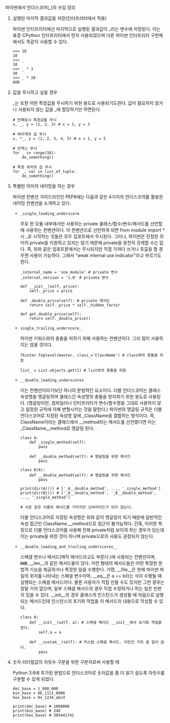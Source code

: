 파이썬에서 언더스코어(_)의 쓰임 정리

1. 실행된 마지막 결과값을 저장(인터프리터에서 적용)

    파이썬 인터프리터에선 마지막으로 실행된 결과값이 _라는 변수에 저장된다. 이는 표준 CPython 인터프리터에서 먼저 사용되었으며 다른 파이썬 인터프리터 구현체에서도 똑같이 사용할 수 있다.

    ```
    >>> 10
    10
    >>> _
    10
    >>> _ * 3
    30
    >>> _ * 20
    600
    ```

2. 값을 무시하고 싶을 경우

    _는 또한 어떤 특정값을 무시하기 위한 용도로 사용되기도한다. 값이 필요하지 않거나 사용되지 않는 값을 _에 할당하기만 하면된다.

    ```
    # 언패킹시 특정값을 무시
    x, _, y = (1, 2, 3) # x = 1, y = 3

    # 여러개의 값 무시
    x, *_, y = (1, 2, 3, 4, 5) # x = 1, y = 5

    # 인덱스 무시
    for _ in range(10):
        do_something()

    # 특정 위치의 값 무시
    for _, val in list_of_tuple:
        do_something()
    ```

3. 특별한 의미의 네이밍을 하는 경우

    파이썬 컨벤션 가이드라인인 PEP8에는 다음과 같은 4가지의 언더스코어를 활용한 네이밍 컨벤션을 소개하고 있다.

    * `_single_leading_underscore`
        
        주로 한 모듈 내부에서만 사용하는 private 클래스/함수/변수/메서드를 선언할 때 사용하는 컨벤션이다. 이 컨벤션으로 선언하게 되면 from module import *시 _로 시작하는 것들은 모두 임포트에서 무시된다. 그러나, 파이썬은 진정한 의미의 private을 지원하고 있지는 않기 때문에 private을 완전히 강제할 수는 없다. 즉, 위와 같은 임포트문에서는 무시되지만 직접 가져다 쓰거나 호출을 할 경우엔 사용이 가능하다. 그래서 “weak internal use indicator"라고 부르기도 한다.

        ```
        _internal_name = 'one_module' # private 변수
        _internal_version = '1.0' # private 변수

        def __init__(self, price):
            self._price = price

        def _double_price(self): # private 메서드
            return self._price * self._hidden_factor

        def get_double_price(self):
            return self._double_price()
        ```

    * `single_trailing_underscore_`

        파이썬 키워드와의 충돌을 피하기 위해 사용하는 컨벤션이다. 그리 많이 사용하지는 않을 것이다.

        ```
        Tkinter.Toplevel(master, class_='ClassName') # class와의 충돌을 피함

        list_ = List.objects.get(1) # list와의 충돌을 피함
        ```

    * `__double_leading_underscores`

        이는 컨벤션이라기보단 하나의 문법적인 요소이다. 더블 언더스코어는 클래스 속성명을 맹글링하여 클래스간 속성명의 충돌을 방지하기 위한 용도로 사용된다. (맹글링이란, 컴파일러나 인터프리터가 변수/함수명을 그대로 사용하지 않고 일정한 규칙에 의해 변형시키는 것을 말한다.) 파이썬의 맹글링 규칙은 더블 언더스코어로 지정된 속성명 앞에 _ClassName을 결합하는 방식이다. 즉, ClassName이라는 클래스에서 __method라는 메서드를 선언했다면 이는 _ClassName__method로 맹글링 된다.

        ```
        class A:
            def _single_method(self):
                pass

            def __double_method(self): # 맹글링을 위한 메서드
                pass

        class B(A):
            def __double_method(self): # 맹글링을 위한 메서드
                pass

        print(dir(A())) # ['_A__double_method', ..., '_single_method']
        print(dir(B())) # ['_A__double_method', '_B__double_method', ..., '_single_method']

        # 서로 같은 이름의 메서드를 가지지만 오버라이드가 되지 않는다.
        ```

        더블 언더스코어로 지정된 속성명은 위와 같이 맹글링이 되기 때문에 일반적인 속성 접근인 ClassName.__method으로 접근이 불가능하다. 간혹, 이러한 특징으로 더블 언더스코어를 사용해 진짜 private처럼 보이게 하는 경우가 있는데 이는 private을 위한 것이 아니며 private으로의 사용도 권장되지 않는다.

    * `__double_leading_and_trailing_underscores__`

        스페셜 변수나 메서드(매직 메서드라고도 부른다.)에 사용되는 컨벤션이며, __init__, __len__과 같은 메서드들이 있다. 이런 형태의 메서드들은 어떤 특정한 문법적 기능을 제공하거나 특정한 일을 수행한다. 가령, __file__은 현재 파이썬 파일의 위치를 나타내는 스페셜 변수이며, __eq__은 a == b라는 식이 수행될 때 실행되는 스페셜 메서드이다. 물론 사용자가 직접 만들 수도 있지만 그런 경우는 정말 거의 없으며, 일부 스페셜 메서드의 경우 직접 수정하거나 하는 일은 빈번히 있을 수 있다. __init__의 경우 클래스의 인스턴스가 생성될 때 처음으로 실행되는 메서드인데 인스턴스의 초기화 작업을 이 메서드의 내용으로 작성할 수 있다.

        ```
        class A:
            def __init__(self, a): # 스페셜 메서드 __init__에서 초기화 작업을 한다.
                self.a = a

            def __custom__(self): # 커스텀 스페셜 메서드. 이런건 거의 쓸 일이 없다.
                pass
        ```

4. 숫자 리터럴값의 자릿수 구분을 위한 구분자로써 사용할 때

    Python 3.6에 추가된 문법으로 언더스코어로 숫자값을 좀 더 읽기 쉽도록 자릿수를 구분할 수 있게 되었다.

    ```
    dec_base = 1_000_000
    bin_base = 0b_1111_0000
    hex_base = 0x_1234_abcd

    print(dec_base) # 1000000
    print(bin_base) # 240
    print(hex_base) # 305441741
    ```